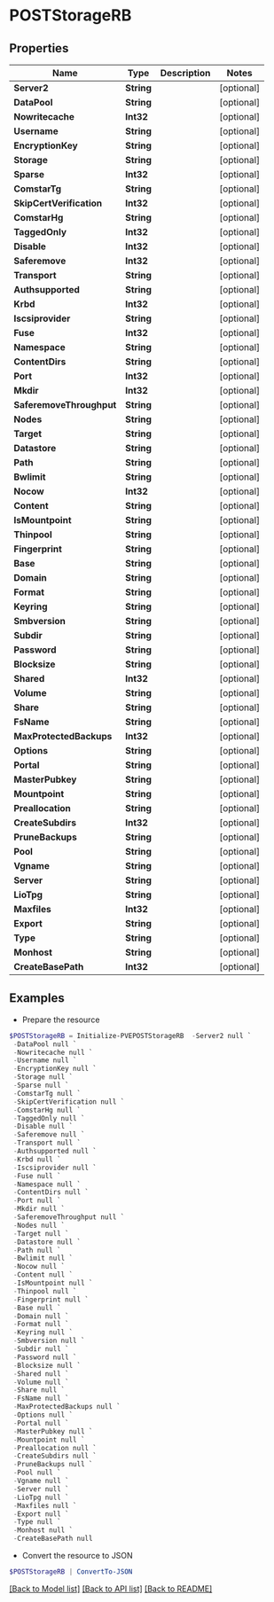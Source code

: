 # POSTStorageRB
## Properties

Name | Type | Description | Notes
------------ | ------------- | ------------- | -------------
**Server2** | **String** |  | [optional] 
**DataPool** | **String** |  | [optional] 
**Nowritecache** | **Int32** |  | [optional] 
**Username** | **String** |  | [optional] 
**EncryptionKey** | **String** |  | [optional] 
**Storage** | **String** |  | [optional] 
**Sparse** | **Int32** |  | [optional] 
**ComstarTg** | **String** |  | [optional] 
**SkipCertVerification** | **Int32** |  | [optional] 
**ComstarHg** | **String** |  | [optional] 
**TaggedOnly** | **Int32** |  | [optional] 
**Disable** | **Int32** |  | [optional] 
**Saferemove** | **Int32** |  | [optional] 
**Transport** | **String** |  | [optional] 
**Authsupported** | **String** |  | [optional] 
**Krbd** | **Int32** |  | [optional] 
**Iscsiprovider** | **String** |  | [optional] 
**Fuse** | **Int32** |  | [optional] 
**Namespace** | **String** |  | [optional] 
**ContentDirs** | **String** |  | [optional] 
**Port** | **Int32** |  | [optional] 
**Mkdir** | **Int32** |  | [optional] 
**SaferemoveThroughput** | **String** |  | [optional] 
**Nodes** | **String** |  | [optional] 
**Target** | **String** |  | [optional] 
**Datastore** | **String** |  | [optional] 
**Path** | **String** |  | [optional] 
**Bwlimit** | **String** |  | [optional] 
**Nocow** | **Int32** |  | [optional] 
**Content** | **String** |  | [optional] 
**IsMountpoint** | **String** |  | [optional] 
**Thinpool** | **String** |  | [optional] 
**Fingerprint** | **String** |  | [optional] 
**Base** | **String** |  | [optional] 
**Domain** | **String** |  | [optional] 
**Format** | **String** |  | [optional] 
**Keyring** | **String** |  | [optional] 
**Smbversion** | **String** |  | [optional] 
**Subdir** | **String** |  | [optional] 
**Password** | **String** |  | [optional] 
**Blocksize** | **String** |  | [optional] 
**Shared** | **Int32** |  | [optional] 
**Volume** | **String** |  | [optional] 
**Share** | **String** |  | [optional] 
**FsName** | **String** |  | [optional] 
**MaxProtectedBackups** | **Int32** |  | [optional] 
**Options** | **String** |  | [optional] 
**Portal** | **String** |  | [optional] 
**MasterPubkey** | **String** |  | [optional] 
**Mountpoint** | **String** |  | [optional] 
**Preallocation** | **String** |  | [optional] 
**CreateSubdirs** | **Int32** |  | [optional] 
**PruneBackups** | **String** |  | [optional] 
**Pool** | **String** |  | [optional] 
**Vgname** | **String** |  | [optional] 
**Server** | **String** |  | [optional] 
**LioTpg** | **String** |  | [optional] 
**Maxfiles** | **Int32** |  | [optional] 
**Export** | **String** |  | [optional] 
**Type** | **String** |  | [optional] 
**Monhost** | **String** |  | [optional] 
**CreateBasePath** | **Int32** |  | [optional] 

## Examples

- Prepare the resource
```powershell
$POSTStorageRB = Initialize-PVEPOSTStorageRB  -Server2 null `
 -DataPool null `
 -Nowritecache null `
 -Username null `
 -EncryptionKey null `
 -Storage null `
 -Sparse null `
 -ComstarTg null `
 -SkipCertVerification null `
 -ComstarHg null `
 -TaggedOnly null `
 -Disable null `
 -Saferemove null `
 -Transport null `
 -Authsupported null `
 -Krbd null `
 -Iscsiprovider null `
 -Fuse null `
 -Namespace null `
 -ContentDirs null `
 -Port null `
 -Mkdir null `
 -SaferemoveThroughput null `
 -Nodes null `
 -Target null `
 -Datastore null `
 -Path null `
 -Bwlimit null `
 -Nocow null `
 -Content null `
 -IsMountpoint null `
 -Thinpool null `
 -Fingerprint null `
 -Base null `
 -Domain null `
 -Format null `
 -Keyring null `
 -Smbversion null `
 -Subdir null `
 -Password null `
 -Blocksize null `
 -Shared null `
 -Volume null `
 -Share null `
 -FsName null `
 -MaxProtectedBackups null `
 -Options null `
 -Portal null `
 -MasterPubkey null `
 -Mountpoint null `
 -Preallocation null `
 -CreateSubdirs null `
 -PruneBackups null `
 -Pool null `
 -Vgname null `
 -Server null `
 -LioTpg null `
 -Maxfiles null `
 -Export null `
 -Type null `
 -Monhost null `
 -CreateBasePath null
```

- Convert the resource to JSON
```powershell
$POSTStorageRB | ConvertTo-JSON
```

[[Back to Model list]](../README.md#documentation-for-models) [[Back to API list]](../README.md#documentation-for-api-endpoints) [[Back to README]](../README.md)

